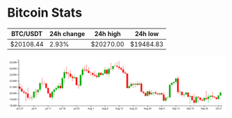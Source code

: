 # Bitcoin Stats

BTC/USDT|24h change|24h high|24h low|
|---|---|---|---|
|$20108.44|2.93%|$20270.00|$19484.83|

<img src="./chart.svg">
